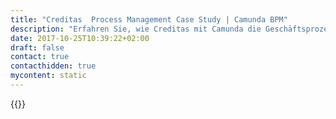```yaml
---
title: "Creditas  Process Management Case Study | Camunda BPM"
description: "Erfahren Sie, wie Creditas mit Camunda die Geschäftsprozessautomatisierung organisiert und die Effizienz im Unternehmen gesteigert hat. Camunda ist der Marktführer für Workflow-Automatisierung basierend auf Java und BPMN 2.0."
date: 2017-10-25T10:39:22+02:00
draft: false
contact: true
contacthidden: true
mycontent: static
---
```

{{<case-study-single
company="Creditas "
companydescription=""
customerquote=""
teaser=""
usecase=""
videolink=""
logo="//images.ctfassets.net/vpidbgnakfvf/1GA5SwkRkzJ60Wov8Ff5BY/7167623ac7b517e608abdd9456c41faa/logo-creditas-color-8367919c2a.svg"
pdf=""
thumbnail="">}}